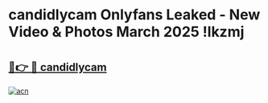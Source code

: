 # candidlycam Onlyfans Leaked - New Video & Photos March 2025 !lkzmj

# <h2><a href="https://fguxcz.iuczelnia.edu.pl?title=candidlycam&ref=lkzmj">🔗👉 🔴 candidlycam</a></h2>

[![acn](https://github.com/user-attachments/assets/0f9c940e-d8b0-45ae-aac7-cd30a18b3e1c)](https://fguxcz.iuczelnia.edu.pl?title=candidlycam&ref=lkzmj)

